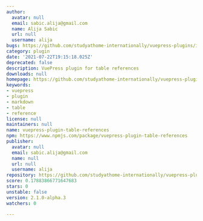 ```yaml
---
author:
  avatar: null
  email: sabic.alija@gmail.com
  name: Alija Sabic
  url: null
  username: alija
bugs: https://github.com/studyathome-internationally/vuepress-plugins/issues
category: plugin
date: '2021-07-22T19:15:18.025Z'
deprecated: false
description: VuePress plugin for table references
downloads: null
homepage: https://github.com/studyathome-internationally/vuepress-plugins#readme
keywords:
- vuepress
- plugin
- markdown
- table
- reference
license: null
maintainers: null
name: vuepress-plugin-table-references
npm: https://www.npmjs.com/package/vuepress-plugin-table-references
publisher:
  avatar: null
  email: sabic.alija@gmail.com
  name: null
  url: null
  username: alija
repository: https://github.com/studyathome-internationally/vuepress-plugins
score: 0.17883866771647683
stars: 0
unstable: false
version: 2.1.0-alpha.3
watchers: 0

---
```


